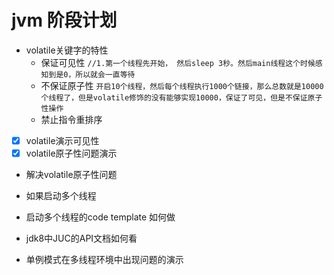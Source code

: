 # jvm 阶段计划
- volatile关键字的特性
    - 保证可见性
 `//1.第一个线程先开始， 然后sleep 3秒。然后main线程这个时候感知到是0，所以就会一直等待`
    - 不保证原子性
    `开启10个线程，然后每个线程执行1000个链接，那么总数就是10000个线程了，但是volatile修饰的没有能够实现10000，保证了可见，但是不保证原子性操作`
    - 禁止指令重排序
- [x] volatile演示可见性
- [x] volatile原子性问题演示 
- 解决volatile原子性问题

- 如果启动多个线程
- 启动多个线程的code template 如何做
- jdk8中JUC的API文档如何看
- 单例模式在多线程环境中出现问题的演示